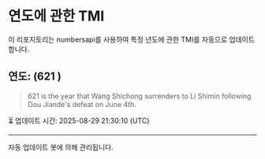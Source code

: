 
# 연도에 관한 TMI

이 리포지토리는 numbersapi를 사용하여 특정 년도에 관한 TMI를 자동으로 업데이트합니다.

## 연도: (621 )
> 621 is the year that Wang Shichong surrenders to Li Shimin following Dou Jiande's defeat on June 4th.

⏳ 업데이트 시간: 2025-08-29 21:30:10 (UTC)

---
자동 업데이트 봇에 의해 관리됩니다.

